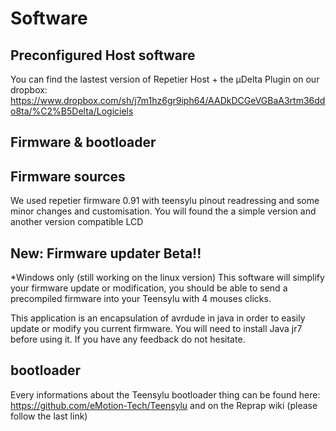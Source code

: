 Software
======

Preconfigured Host software
-------------------------

You can find the lastest version of Repetier Host + the µDelta Plugin on our dropbox:
https://www.dropbox.com/sh/j7m1hz6gr9iph64/AADkDCGeVGBaA3rtm36ddo8ta/%C2%B5Delta/Logiciels

Firmware & bootloader
-------------------------

Firmware sources
-------------------------
We used repetier firmware 0.91 with teensylu pinout readressing and some minor changes and customisation.
You will found the a simple version and another version compatible LCD

New: Firmware updater Beta!! 
-------------------------
*Windows only (still working on the linux version)
This software will simplify your firmware update or modification, you should be able to send a precompiled firmware into your Teensylu with 4 mouses clicks.

This application is an encapsulation of avrdude in java in order to easily update or modify you current firmware. 
You will need to install Java jr7 before using it.
If you have any feedback do not hesitate.

bootloader
-------------------------
Every informations about the Teensylu bootloader thing can be found here: https://github.com/eMotion-Tech/Teensylu
and on the Reprap wiki (please follow the last link)



